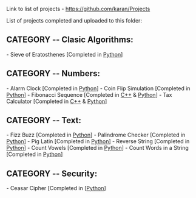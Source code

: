 Link to list of projects - https://github.com/karan/Projects

List of projects completed and uploaded to this folder:

<h2>CATEGORY -- Clasic Algorithms:</h2>
- Sieve of Eratosthenes [Completed in <a href="https://github.com/ArnoldM904/Random_Programs/blob/master/Mega_Project_List_Solutions/Classic_Algorithms/Sieve_of_Eratosthenes.py">Python</a>]

<h2>CATEGORY -- Numbers:</h2>
- Alarm Clock [Completed in <a href="https://github.com/ArnoldM904/Random_Programs/blob/master/Mega_Project_List_Solutions/Numbers/Alarm_Clock.py">Python</a>]
- Coin Flip Simulation [Completed in <a href="https://github.com/ArnoldM904/Random_Programs/blob/master/Mega_Project_List_Solutions/Numbers/Coin_Flip.py">Python</a>]
- Fibonacci Sequence [Completed in <a href="https://github.com/ArnoldM904/Random_Programs/blob/master/Mega_Project_List_Solutions/Numbers/Fibonacci_Sequence.cpp">C++</a> & <a href="https://github.com/ArnoldM904/Random_Programs/blob/master/Mega_Project_List_Solutions/Numbers/Fibonacci_Sequence.py">Python</a>]
- Tax Calculator [Completed in <a href="https://github.com/ArnoldM904/Random_Programs/blob/master/Mega_Project_List_Solutions/Numbers/Tax_Calc.cpp">C++</a> & <a href="https://github.com/ArnoldM904/Random_Programs/blob/master/Mega_Project_List_Solutions/Numbers/Tax_Calc.py">Python</a>]

<h2>CATEGORY -- Text:</h2>
- Fizz Buzz [Completed in <a href="https://github.com/ArnoldM904/Random_Programs/blob/master/Mega_Project_List_Solutions/Text/FizzBuzz.py">Python</a>]
- Palindrome Checker [Completed in <a href="https://github.com/ArnoldM904/Random_Programs/blob/master/Mega_Project_List_Solutions/Text/PalindromeChecker.py">Python</a>]
- Pig Latin [Completed in <a href="https://github.com/ArnoldM904/Random_Programs/blob/master/Mega_Project_List_Solutions/Text/Pig_Latin.py">Python</a>]
- Reverse String [Completed in <a href="https://github.com/ArnoldM904/Random_Programs/blob/master/Mega_Project_List_Solutions/Text/Reverse_String.py">Python</a>]
- Count Vowels [Completed in <a href="https://github.com/ArnoldM904/Random_Programs/blob/master/Mega_Project_List_Solutions/Text/Count_Vowels.py">Python</a>]
- Count Words in a String [Completed in <a href="https://github.com/ArnoldM904/Random_Programs/blob/master/Mega_Project_List_Solutions/Text/Count_Words.py">Python</a>]

<h2>CATEGORY -- Security:</h2>
- Ceasar Cipher [Completed in [<a href="https://github.com/ArnoldM904/Random_Programs/blob/master/Mega_Project_List_Solutions/Security/Ceasar_Cipher.py">Python</a>]
